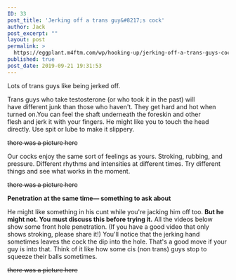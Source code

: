 ```yaml
---
ID: 33
post_title: 'Jerking off a trans guy&#8217;s cock'
author: Jack
post_excerpt: ""
layout: post
permalink: >
  https://eggplant.m4ftm.com/wp/hooking-up/jerking-off-a-trans-guys-cock/
published: true
post_date: 2019-09-21 19:31:53
---
```

<p id="mcetoc_1dl0ci7b90">Lots of trans guys like being jerked off.</p>
Trans guys who take testosterone (or who took it in the past) will have different junk than those who haven't. They get hard and hot when turned on.You can feel the shaft underneath the foreskin and other flesh and jerk it with your fingers. He might like you to touch the head directly. Use spit or lube to make it slippery.

<del>there was a picture here</del>

Our cocks enjoy the same sort of feelings as yours. Stroking, rubbing, and pressure. Different rhythms and intensities at different times. Try different things and see what works in the moment.

<del>there was a picture here</del>

<strong>Penetration at the same time— something to ask about</strong>

He might like something in his cunt while you're jacking him off too. <strong>But he might not. You must discuss this before trying it.</strong> All the videos below show some front hole penetration. (If you have a good video that only shows stroking, please share it!) You'll notice that the jerking hand sometimes leaves the cock the dip into the hole. That's a good move if your guy is into that. Think of it like how some cis (non trans) guys stop to squeeze their balls sometimes.

<del>there was a picture here</del>